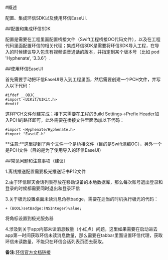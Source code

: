 #概述

配置、集成环信SDK以及使用环信EaseUI.

##配置和集成环信SDK

配置是需要在工程里面配置桥接文件（Swift工程桥接OC代码文件），以及在工程代码里面配置环信的相关代理；集成环信SDK是需要将环信SDK导入工程，在导入的时候建议导入包含有视频语音通话的版本，并指定到某个版本号（比如 pod 'Hyphenate’, ‘3.3.6’）.

##使用环信EaseUI

首先需要手动把环信EaseUI导入到工程里面，然后需要创建一个PCH文件，并写入以下代码：

```
#ifdef __OBJC__
#import <UIKit/UIKit.h>
#endif
```
这样PCH文件创建完成；接下来需要在工程的Build Settings->Prefix Header加入PCH的路径即可，此外需要在桥接文件里面添加以下代码：

```
#import <Hyphenate/Hyphenate.h>
#import "EaseUI.h"
```
**注意:**这里提到了两个文件一个是桥接文件（目的是Swift混编OC），另外一个是PCH文件（目的是为了使用导入的环信EaseUI）

##常见问题和注意事项（建议）

1.离线推送配置需要极光推送证书P12文件

2.由于环信聊天会话列表存放在移动设备的本地数据库，那么每次账号退出登录和登录的时候都需要同时退出和登录环信

3.关于极光设置桌面未读消息角标badge，需要在适当的时机执行极光的代码：

```
+ (BOOL)setBadge:(NSInteger)value;
```
将角标设置到极光服务器

4.涉及到关于app内部未读消息数量（小红点）问题，这里如果需要在启动进去app第一时间获取环信未读消息数量，那么需要在tabbar里面设置环信代理，获取环信未读数量，不能只在环信会话列表页面去获取。

**备注:**[环信官方文档链接](http://docs.easemob.com/im/start)